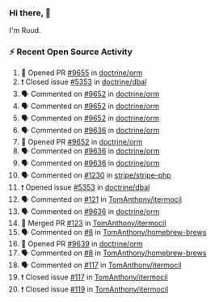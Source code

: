 ### Hi there, 👋

I'm Ruud.
 
### :zap: Recent Open Source Activity

<!--START_SECTION:activity-->
1. 💪 Opened PR [#9655](https://github.com/doctrine/orm/pull/9655) in [doctrine/orm](https://github.com/doctrine/orm)
2. ❗️ Closed issue [#5353](https://github.com/doctrine/dbal/issues/5353) in [doctrine/dbal](https://github.com/doctrine/dbal)
3. 🗣 Commented on [#9652](https://github.com/doctrine/orm/issues/9652) in [doctrine/orm](https://github.com/doctrine/orm)
4. 🗣 Commented on [#9652](https://github.com/doctrine/orm/issues/9652) in [doctrine/orm](https://github.com/doctrine/orm)
5. 🗣 Commented on [#9652](https://github.com/doctrine/orm/issues/9652) in [doctrine/orm](https://github.com/doctrine/orm)
6. 🗣 Commented on [#9636](https://github.com/doctrine/orm/issues/9636) in [doctrine/orm](https://github.com/doctrine/orm)
7. 💪 Opened PR [#9652](https://github.com/doctrine/orm/pull/9652) in [doctrine/orm](https://github.com/doctrine/orm)
8. 🗣 Commented on [#9636](https://github.com/doctrine/orm/issues/9636) in [doctrine/orm](https://github.com/doctrine/orm)
9. 🗣 Commented on [#9636](https://github.com/doctrine/orm/issues/9636) in [doctrine/orm](https://github.com/doctrine/orm)
10. 🗣 Commented on [#1230](https://github.com/stripe/stripe-php/issues/1230) in [stripe/stripe-php](https://github.com/stripe/stripe-php)
11. ❗️ Opened issue [#5353](https://github.com/doctrine/dbal/issues/5353) in [doctrine/dbal](https://github.com/doctrine/dbal)
12. 🗣 Commented on [#121](https://github.com/TomAnthony/itermocil/issues/121) in [TomAnthony/itermocil](https://github.com/TomAnthony/itermocil)
13. 🗣 Commented on [#9636](https://github.com/doctrine/orm/issues/9636) in [doctrine/orm](https://github.com/doctrine/orm)
14. 🎉 Merged PR [#123](https://github.com/TomAnthony/itermocil/pull/123) in [TomAnthony/itermocil](https://github.com/TomAnthony/itermocil)
15. 🗣 Commented on [#8](https://github.com/TomAnthony/homebrew-brews/issues/8) in [TomAnthony/homebrew-brews](https://github.com/TomAnthony/homebrew-brews)
16. 💪 Opened PR [#9639](https://github.com/doctrine/orm/pull/9639) in [doctrine/orm](https://github.com/doctrine/orm)
17. 🗣 Commented on [#8](https://github.com/TomAnthony/homebrew-brews/issues/8) in [TomAnthony/homebrew-brews](https://github.com/TomAnthony/homebrew-brews)
18. 🗣 Commented on [#117](https://github.com/TomAnthony/itermocil/issues/117) in [TomAnthony/itermocil](https://github.com/TomAnthony/itermocil)
19. ❗️ Closed issue [#117](https://github.com/TomAnthony/itermocil/issues/117) in [TomAnthony/itermocil](https://github.com/TomAnthony/itermocil)
20. ❗️ Closed issue [#119](https://github.com/TomAnthony/itermocil/issues/119) in [TomAnthony/itermocil](https://github.com/TomAnthony/itermocil)
<!--END_SECTION:activity-->
